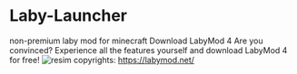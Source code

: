 # Laby-Launcher
non-premium laby mod for minecraft
Download LabyMod 4
Are you convinced? Experience all the features yourself and download LabyMod 4 for free!
![resim](https://github.com/user-attachments/assets/f213da3c-c820-4f25-9f4a-65243b5a9390)
copyrights: https://labymod.net/
